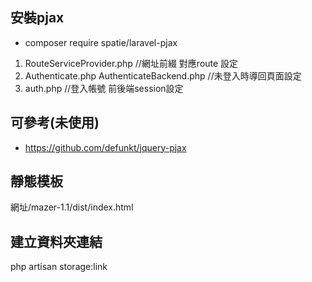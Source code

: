 
## 安裝pjax
* composer require spatie/laravel-pjax

1. RouteServiceProvider.php //網址前綴 對應route 設定
2. Authenticate.php AuthenticateBackend.php //未登入時導回頁面設定
3. auth.php //登入帳號 前後端session設定


## 可參考(未使用)
* https://github.com/defunkt/jquery-pjax


## 靜態模板
網址/mazer-1.1/dist/index.html

## 建立資料夾連結
  php artisan storage:link